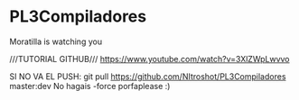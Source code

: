 # PL3Compiladores
Moratilla is watching you

///TUTORIAL GITHUB///
https://www.youtube.com/watch?v=3XlZWpLwvvo

SI NO VA EL PUSH: git pull https://github.com/NItroshot/PL3Compiladores master:dev
No hagais -force porfaplease :)

